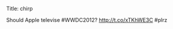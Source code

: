 Title: chirp

Should Apple televise #WWDC2012? <a href="http://t.co/xTKhWE3C">http://t.co/xTKhWE3C</a> #plrz
